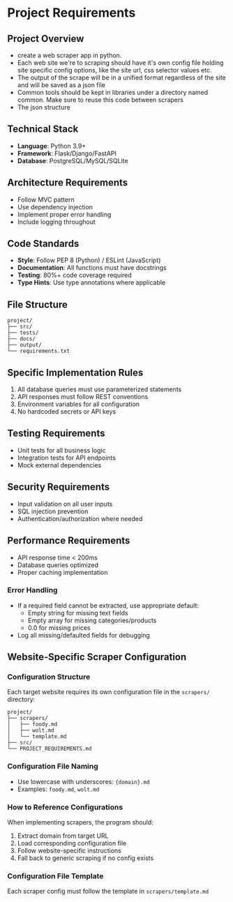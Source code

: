 # Project Requirements

## Project Overview
- create a web scraper app in python.
- Each web site we're to scraping should have it's own config file holding site specific config options, like the site url, css selector values etc.
- The output of the scrape will be in a unified format regardless of the site and will be saved as a json file
- Common tools should be kept in libraries under a directory named common. Make sure to reuse this code between scrapers
- The json structure


## Technical Stack
- **Language**: Python 3.9+
- **Framework**: Flask/Django/FastAPI
- **Database**: PostgreSQL/MySQL/SQLite


## Architecture Requirements
- Follow MVC pattern
- Use dependency injection
- Implement proper error handling
- Include logging throughout

## Code Standards
- **Style**: Follow PEP 8 (Python) / ESLint (JavaScript)
- **Documentation**: All functions must have docstrings
- **Testing**: 80%+ code coverage required
- **Type Hints**: Use type annotations where applicable


## File Structure
```
project/
├── src/
├── tests/
├── docs/
├── output/
└── requirements.txt
```

## Specific Implementation Rules
1. All database queries must use parameterized statements
2. API responses must follow REST conventions
3. Environment variables for all configuration
4. No hardcoded secrets or API keys

## Testing Requirements
- Unit tests for all business logic
- Integration tests for API endpoints
- Mock external dependencies

## Security Requirements
- Input validation on all user inputs
- SQL injection prevention
- Authentication/authorization where needed

## Performance Requirements
- API response time < 200ms
- Database queries optimized
- Proper caching implementation



### Error Handling
- If a required field cannot be extracted, use appropriate default:
  - Empty string for missing text fields
  - Empty array for missing categories/products
  - 0.0 for missing prices
- Log all missing/defaulted fields for debugging

## Website-Specific Scraper Configuration

### Configuration Structure
Each target website requires its own configuration file in the `scrapers/` directory:

```
project/
├── scrapers/
│   ├── foody.md
│   ├── wolt.md
│   └── template.md
├── src/
└── PROJECT_REQUIREMENTS.md
```

### Configuration File Naming
- Use lowercase with underscores: `{domain}.md`
- Examples: `foody.md`, `wolt.md`

### How to Reference Configurations
When implementing scrapers, the program should:
1. Extract domain from target URL
2. Load corresponding configuration file
3. Follow website-specific instructions
4. Fall back to generic scraping if no config exists

### Configuration File Template
Each scraper config must follow the template in `scrapers/template.md`
